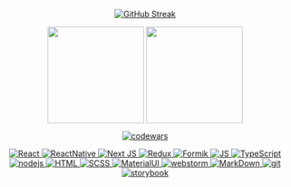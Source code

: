 <div align='center'>

[![GitHub Streak](https://github-readme-streak-stats.herokuapp.com/?user=djonnybravo)](https://git.io/streak-stats)

<img align="center" height="170" src="[https://github-readme-streak-stats.herokuapp.com/?user=djonnybravo&theme=dracula"/>
<img align="center" height="170" src="https://github-readme-stats-sigma-five.vercel.app/api/top-langs/?username=djonnybravo&layout=compact&langs_count=16&theme=dracula"/>

<!--
[![Top Langs](https://github-readme-stats.vercel.app/api/top-langs/?username=djonnybravo&layout=compact)](https://github.com/djonnybravo)
[![KnlnKS's LeetCode stats](https://leetcode-stats-six.vercel.app/api?username=djonnybravo&theme=dark)](https://github.com/KnlnKS/leetcode-stats)
-->

[![codewars](https://www.codewars.com/users/djonnybravo/badges/large)](https://www.codewars.com/users/djonnybravo)

</div>


<div align="center">
<a href="https://reactjs.org">
<img alt="React" src="https://img.shields.io/badge/react-%2320232a.svg?style=for-the-badge&logo=react&logoColor=%2361DAFB">
</a>
<a href="https://reactnative.dev">
<img alt="ReactNative" src="https://img.shields.io/badge/reactnative-%2320232a.svg?style=for-the-badge&logo=react&logoColor=%2361DAFB">
</a>
<a href="https://nextjs.org">
<img alt="Next JS" src="https://img.shields.io/badge/Next-black?style=for-the-badge&logo=next.js&logoColor=white">
</a>
<a href="https://redux.js.org">
<img alt="Redux" src="https://img.shields.io/badge/Redux-593D88?style=for-the-badge&logo=redux&logoColor=white">
</a>
<a href="https://redux.js.org">
<img alt="Formik" src="https://img.shields.io/badge/Formik-593D88?style=for-the-badge&logo=formik&logoColor=white">
</a>
<a href="https://developer.mozilla.org/en-US/docs/Web/JavaScript">
<img alt="JS" src="https://img.shields.io/badge/JavaScript-F7DF1E?style=for-the-badge&logo=javascript&logoColor=black">
</a>
<a href="https://www.typescriptlang.org">
<img alt="TypeScript" src="https://img.shields.io/badge/TypeScript-007ACC?style=for-the-badge&logo=typescript&logoColor=white">
</a>
<a href="https://nodejs.org">
<img alt="nodejs" src="https://img.shields.io/badge/node.js-6DA55F?style=for-the-badge&logo=node.js&logoColor=white"/>
</a>
<a href="https://developer.mozilla.org/en-US/docs/Learn/Getting_started_with_the_web/HTML_basics">
<img alt="HTML" src="https://img.shields.io/badge/HTML5-E34F26?style=for-the-badge&logo=html5&logoColor=white" >
</a>
<a href="https://sass-lang.com">
<img alt="SCSS" src="https://img.shields.io/badge/SCSS-FF4785?style=for-the-badge&logo=sass&logoColor=white">
</a>

</a>
<a href="https://mui.com">
<img alt="MaterialUI" src="https://img.shields.io/badge/MUI-%230081CB.svg?style=for-the-badge&logo=mui&logoColor=white">
</a>
<a href="https://www.jetbrains.com">
<img alt="webstorm" src="https://img.shields.io/badge/webstorm-143?style=for-the-badge&logo=webstorm&logoColor=white&color=black">
</a>
<a href="https://www.markdownguide.org">
<img alt="MarkDown" src="https://img.shields.io/badge/Markdown-000000?style=for-the-badge&logo=markdown&logoColor=white">
</a>
<a href="https://git-scm.com/">
<img alt="git" src="https://img.shields.io/badge/git-%23F05033.svg?style=for-the-badge&logo=git&logoColor=white">
</a>
<a href="https://storybook.js.org">
<img alt="storybook" src="https://img.shields.io/badge/-Storybook-FF4785?style=for-the-badge&logo=storybook&logoColor=white"/>
</a>

</a>
</div>

